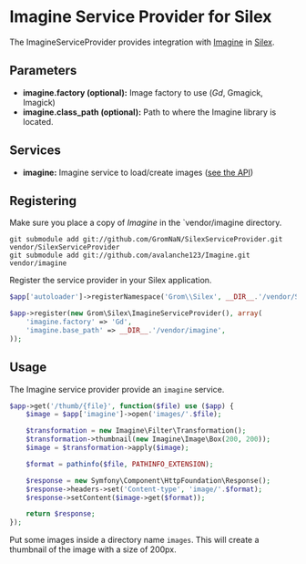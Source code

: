 # Imagine Service Provider for Silex

The ImagineServiceProvider provides integration with [Imagine](https://github.com/avalanche123/Imagine)
in [Silex](http://silex-project.org/).

## Parameters

* __imagine.factory (optional):__ Image factory to use (_Gd_, Gmagick, Imagick)
* __imagine.class_path (optional):__ Path to where the Imagine library is located.

## Services

* __imagine:__ Imagine service to load/create images ([see the API](http://imagine.readthedocs.org/en/latest/introduction.html#basic-usage))

## Registering

Make sure you place a copy of _Imagine_ in the `vendor/imagine directory.

```
git submodule add git://github.com/GromNaN/SilexServiceProvider.git vendor/SilexServiceProvider
git submodule add git://github.com/avalanche123/Imagine.git vendor/imagine
```

Register the service provider in your Silex application.

```php
$app['autoloader']->registerNamespace('Grom\\Silex', __DIR__.'/vendor/SilexServiceProvider/src/');

$app->register(new Grom\Silex\ImagineServiceProvider(), array(
    'imagine.factory' => 'Gd',
    'imagine.base_path' => __DIR__.'/vendor/imagine',
));
```

## Usage

The Imagine service provider provide an `imagine` service.

```php
$app->get('/thumb/{file}', function($file) use ($app) {
    $image = $app['imagine']->open('images/'.$file);

    $transformation = new Imagine\Filter\Transformation();
    $transformation->thumbnail(new Imagine\Image\Box(200, 200));
    $image = $transformation->apply($image);

    $format = pathinfo($file, PATHINFO_EXTENSION);

    $response = new Symfony\Component\HttpFoundation\Response();
    $response->headers->set('Content-type', 'image/'.$format);
    $response->setContent($image->get($format));

    return $response;
});
```

Put some images inside a directory name `images`. This will create a thumbnail
of the image with a size of 200px.
